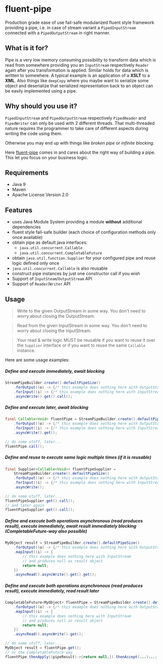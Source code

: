 # fluent-pipe
Production grade ease of use fail-safe modularized fluent style framework providing a pipe, i.e. in case of stream variant a `PipedInputStream` connected with a `PipedOutputStream` in right manner.

## What is it for?
Pipe is a very low memory consuming possibility to transform data which is read from somewhere providing you an `InputStream` respectively `Reader` again after you transformation is applied. Similar holds for data which is written to somewhere. A typical example is an application of a **XSLT** to a **XML**. Also things like `deepCopy` where you maybe want to serialize some object and deserialize that serialized representation back to an object can be easily implemented using a pipe. 

## Why should you use it?
`PipedInputStream` and `PipedOutputStream` respectively `PipedReader` and `PipedWriter` can only be used with 2 different threads. That multi-threaded nature requires the programmer to take care of different aspects during writing the code using them.

Otherwise you may end up with things like *broken pipe* or *infinite blocking*.

Here [fluent-pipe](https://github.com/TypedBit/fluent-pipe) comes in and cares about the right way of building a pipe. This let you focus on your business logic.

## Requirements
* Java 9
* Maven
* Apache License Version 2.0

## Features
* uses Java Module System providing a module **without** additional dependencies
* fluent style fail-safe builder (each choice of configuration methods only once available)
* obtain pipe as default java interfaces:
    * `java.util.concurrent.Callable`
    * `java.util.concurrent.CompletableFuture`
* obtain `java.util.function.Supplier` for your configured pipe and reuse logic defined only once
* `java.util.concurrent.Callable` is also reusable
* construct pipe instances by just one constructor call if you wish
* Support of `InputSteam`/`OutputStream` API
* Support of `Reader`/`Writer` API

## Usage
> Write to the given OutputStream in some way. You don't need to worry about closing the OutputStream.

> Read from the given InputStream in some way. You don't need to worry about closing the InputStream.

> Your read & write logic MUST be reusable if you want to reuse it over the `Supplier` interface or if you want to reuse the same `Callable` instance.

Here are some usage examples:
##### Define and execute immediately, await blocking

```java
StreamPipeBuilder.create().defaultPipeSize()
	.forOutput((o) -> {/* this example does nothing here with OutputStream */})
	.forInput((i) -> {/* this example does nothing here with InputStream */})
	.asyncWrite().get().call();
```
##### Define and execute later, await blocking

```java
final Callable<Void> fluentPipe = StreamPipeBuilder.create().defaultPipeSize()
	.forOutput((o) -> {/* this example does nothing here with OutputStream */})
	.forInput((i) -> {/* this example does nothing here with InputStream */})
	.asyncWrite().get();
	
// do some stuff, later...
fluentPipe.call();	
```

##### Define and reuse to execute same logic multiple times (if it is reusable)

```java
final Supplier<Callable<Void>> fluentPipeSupplier =
	StreamPipeBuilder.create().defaultPipeSize()
	.forOutput((o) -> {/* this example does nothing here with OutputStream */})
	.forInput((i) -> {/* this example does nothing here with InputStream */})
	.asyncWrite();
	
// do some stuff, later...
fluentPipeSupplier.get().call();
// and later again
fluentPipeSupplier.get().call();
```

##### Define and execute both operations asynchronous (read produces result), execute immediately, await result immediately blocking (CompletableFuture-way also possible)

```java
MyObject result = StreamPipeBuilder.create().defaultPipeSize()
	.forOutput((o) -> {/* this example does nothing here with OutputStream */})
	.mapInput((i) -> {
		// this example does nothing here with InputStream
		// and produces null as result object
		return null;
	})
	.asyncRead().asyncWrite().get().get();
```

##### Define and execute both operations asynchronous (read produces result), execute immediately, read result later

```java
CompletableFuture<MyObject> fluentPipe = StreamPipeBuilder.create().defaultPipeSize()
	.forOutput((o) -> {/* this example does nothing here with OutputStream */})
	.mapInput((i) -> {
		// this example does nothing here with InputStream
		// and produces null as result object
		return null;
	})
	.asyncRead().asyncWrite().get();
	
// do some stuff, later...
MyObject result = fluentPipe.get();
// or the CompletableFuture-way
fluentPipe.thenApply((pipeResult)->{return null;}).thenAccept(...)...;
```